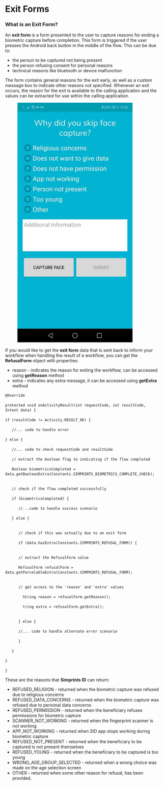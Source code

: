 # Exit Forms

### What is an Exit Form?

An **exit form** is a form presented to the user to capture reasons for ending a biometric capture before completion. This form is triggered if the user presses the Android back button in the middle of the flow. This can be due to:

* the person to be captured not being present
* the person refusing consent for personal reasons
* technical reasons like bluetooth or device malfunction

The form contains general reasons for the exit early, as well as a custom message box to indicate other reasons not specified. Whenever an exit occurs, the reason for the exit is available to the calling application and the values can be extracted for use within the calling application.

<figure><img src="../../../.gitbook/assets/Screenshot_20210121_123259_com.simprints.id.jpg" alt="" width="375"><figcaption></figcaption></figure>

If you would like to get the **exit form** data that is sent back to inform your workflow when handling the result of a workflow, you can get the **RefusalForm** object with properties:

* reason - indicates the reason for exiting the workflow, can be accessed using **getReason** method
* extra - indicates any extra message, it can be accessed using **getExtra** method

```
@Override

protected void onActivityResult(int requestCode, int resultCode, Intent data) {

if (resultCode != Activity.RESULT_OK) {

   //... code to handle error   

} else {

   //... code to check requestCode and resultCode

   // extract the boolean flag to indicating if the flow completed

   Boolean biometricsCompleted = 	data.getBooleanExtra(Constants.SIMPRINTS_BIOMETRICS_COMPLETE_CHECK);


   // check if the flow completed successfully

   if (biometricsCompleted) {

      //...code to handle success scenario

   } else {
   

      // check if this was actually due to an exit form

      if (data.hasExtra(Constants.SIMPRINTS_REFUSAL_FORM)) {


      // extract the RefusalForm value

      RefusalForm refusalForm = data.getParcelableExtra(Constants.SIMPRINTS_REFUSAL_FORM);

   
      // get access to the 'reason' and 'extra' values

        String reason = refusalForm.getReason();

        tring extra = refusalForm.getExtra();


      } else {

      //... code to handle alternate error scenario

      }

   }

}

}
```

These are the reasons that **Simprints ID** can return:

* REFUSED\_RELIGION - returned when the biometric capture was refused due to religious concerns
* REFUSED\_DATA\_CONCERNS - returned when the biometric capture was refused due to personal data concerns
* REFUSED\_PERMISSION - returned when the beneficiary refuses permissions for biometric capture
* SCANNER\_NOT\_WORKING - returned when the fingerprint scanner is not working
* APP\_NOT\_WORKING - returned when SID app stops working during biometric capture
* REFUSED\_NOT\_PRESENT - returned when the beneficiary to be captured is not present themselves
* REFUSED\_YOUNG - returned when the beneficiary to be captured is too young
* WRONG\_AGE\_GROUP\_SELECTED - returned when a wrong choice was made on the age selection screen
* OTHER - returned when some other reason for refusal, has been provided.
